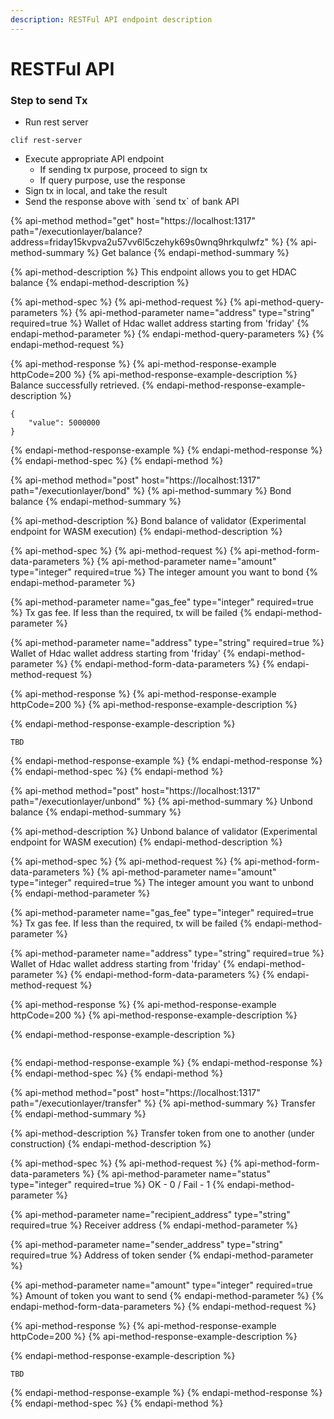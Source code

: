 ```yaml
---
description: RESTFul API endpoint description
---
```


# RESTFul API

### Step to send Tx

* Run rest server

```text
clif rest-server
```

* Execute appropriate API endpoint
  * If sending tx purpose, proceed to sign tx 
  * If query purpose, use the response
* Sign tx in local, and take the result
* Send the response above with \`send tx\` of bank API

{% api-method method="get" host="https://localhost:1317" path="/executionlayer/balance?address=friday15kvpva2u57vv6l5czehyk69s0wnq9hrkqulwfz" %}
{% api-method-summary %}
Get balance
{% endapi-method-summary %}

{% api-method-description %}
This endpoint allows you to get HDAC balance
{% endapi-method-description %}

{% api-method-spec %}
{% api-method-request %}
{% api-method-query-parameters %}
{% api-method-parameter name="address" type="string" required=true %}
Wallet of Hdac wallet address starting from 'friday'
{% endapi-method-parameter %}
{% endapi-method-query-parameters %}
{% endapi-method-request %}

{% api-method-response %}
{% api-method-response-example httpCode=200 %}
{% api-method-response-example-description %}
Balance successfully retrieved.
{% endapi-method-response-example-description %}

```text
{
    "value": 5000000
}
```
{% endapi-method-response-example %}
{% endapi-method-response %}
{% endapi-method-spec %}
{% endapi-method %}

{% api-method method="post" host="https://localhost:1317" path="/executionlayer/bond" %}
{% api-method-summary %}
Bond balance
{% endapi-method-summary %}

{% api-method-description %}
Bond balance of validator \(Experimental endpoint for WASM execution\)
{% endapi-method-description %}

{% api-method-spec %}
{% api-method-request %}
{% api-method-form-data-parameters %}
{% api-method-parameter name="amount" type="integer" required=true %}
The integer amount you want to bond
{% endapi-method-parameter %}

{% api-method-parameter name="gas\_fee" type="integer" required=true %}
Tx gas fee. If less than the required, tx will be failed
{% endapi-method-parameter %}

{% api-method-parameter name="address" type="string" required=true %}
Wallet of Hdac wallet address starting from 'friday'
{% endapi-method-parameter %}
{% endapi-method-form-data-parameters %}
{% endapi-method-request %}

{% api-method-response %}
{% api-method-response-example httpCode=200 %}
{% api-method-response-example-description %}

{% endapi-method-response-example-description %}

```text
TBD
```
{% endapi-method-response-example %}
{% endapi-method-response %}
{% endapi-method-spec %}
{% endapi-method %}

{% api-method method="post" host="https://localhost:1317" path="/executionlayer/unbond" %}
{% api-method-summary %}
Unbond balance
{% endapi-method-summary %}

{% api-method-description %}
Unbond balance of validator \(Experimental endpoint for WASM execution\)
{% endapi-method-description %}

{% api-method-spec %}
{% api-method-request %}
{% api-method-form-data-parameters %}
{% api-method-parameter name="amount" type="integer" required=true %}
The integer amount you want to unbond
{% endapi-method-parameter %}

{% api-method-parameter name="gas\_fee" type="integer" required=true %}
Tx gas fee. If less than the required, tx will be failed
{% endapi-method-parameter %}

{% api-method-parameter name="address" type="string" required=true %}
Wallet of Hdac wallet address starting from 'friday'
{% endapi-method-parameter %}
{% endapi-method-form-data-parameters %}
{% endapi-method-request %}

{% api-method-response %}
{% api-method-response-example httpCode=200 %}
{% api-method-response-example-description %}

{% endapi-method-response-example-description %}

```text

```
{% endapi-method-response-example %}
{% endapi-method-response %}
{% endapi-method-spec %}
{% endapi-method %}

{% api-method method="post" host="https://localhost:1317" path="/executionlayer/transfer" %}
{% api-method-summary %}
Transfer
{% endapi-method-summary %}

{% api-method-description %}
Transfer token from one to another \(under construction\)
{% endapi-method-description %}

{% api-method-spec %}
{% api-method-request %}
{% api-method-form-data-parameters %}
{% api-method-parameter name="status" type="integer" required=true %}
OK - 0 / Fail - 1
{% endapi-method-parameter %}

{% api-method-parameter name="recipient\_address" type="string" required=true %}
Receiver address
{% endapi-method-parameter %}

{% api-method-parameter name="sender\_address" type="string" required=true %}
Address of token sender
{% endapi-method-parameter %}

{% api-method-parameter name="amount" type="integer" required=true %}
Amount of token you want to send
{% endapi-method-parameter %}
{% endapi-method-form-data-parameters %}
{% endapi-method-request %}

{% api-method-response %}
{% api-method-response-example httpCode=200 %}
{% api-method-response-example-description %}

{% endapi-method-response-example-description %}

```text
TBD
```
{% endapi-method-response-example %}
{% endapi-method-response %}
{% endapi-method-spec %}
{% endapi-method %}

